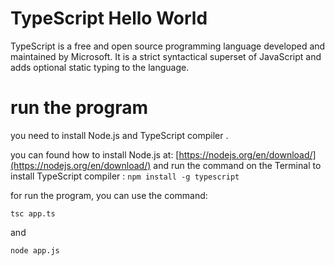# TypeScript Hello World

TypeScript is a free and open source programming language developed and maintained by Microsoft. It is a strict syntactical superset of JavaScript and adds optional static typing to the language.

# run the program

you need to install Node.js and TypeScript compiler .

you can found how to install Node.js at: [https://nodejs.org/en/download/](https://nodejs.org/en/download/) and run the command on the Terminal to install TypeScript compiler : ``` npm install -g typescript ```

for run the program, you can use the command:

```
tsc app.ts
```

and 

```
node app.js
```